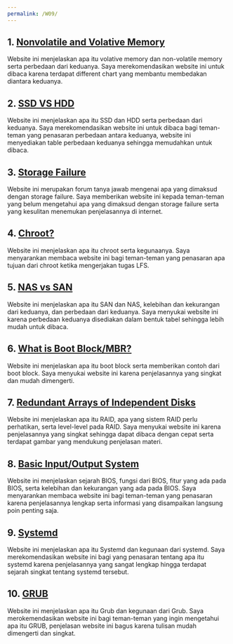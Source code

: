 ```yaml
---
permalink: /W09/
---
```


## 1. [Nonvolatile and Volative Memory](https://www.geeksforgeeks.org/difference-between-volatile-memory-and-non-volatile-memory/)
Website ini menjelaskan apa itu volative memory dan non-volatile memory serta perbedaan dari keduanya. Saya merekomendasikan website ini untuk dibaca karena terdapat different chart yang membantu membedakan diantara keduanya.

## 2. [SSD VS HDD](https://byjus.com/free-ias-prep/difference-between-ssd-and-hdd/)
Website ini menjelaskan apa itu SSD dan HDD serta perbedaan dari keduanya. Saya merekomendasikan website ini untuk dibaca bagi teman-teman yang penasaran perbedaan antara keduanya, website ini menyediakan table perbedaan keduanya sehingga memudahkan untuk dibaca.

## 3. [Storage Failure](https://specialties.bayt.com/en/specialties/q/341477/what-exactly-is-storage-failure/)
Website ini merupakan forum tanya jawab mengenai apa yang dimaksud dengan storage failure. Saya memberikan website ini kepada teman-teman yang belum mengetahui apa yang dimaksud dengan storage failure serta yang kesulitan menemukan penjelasannya di internet.

## 4. [Chroot?](https://www.cloudsavvyit.com/731/what-is-chroot-on-linux-and-how-do-you-use-it/)
Website ini menjelaskan apa itu chroot serta kegunaanya. Saya menyarankan membaca website ini bagi teman-teman yang penasaran apa tujuan dari chroot ketika mengerjakan tugas LFS.

## 5. [NAS vs SAN](https://www.backblaze.com/blog/whats-the-diff-nas-vs-san/)
Website ini menjelaskan apa itu SAN dan NAS, kelebihan dan kekurangan dari keduanya, dan perbedaan dari keduanya. Saya menyukai website ini karena perbedaan keduanya disediakan dalam bentuk tabel sehingga lebih mudah untuk dibaca.

## 6. [What is Boot Block/MBR?](https://www.geeksforgeeks.org/boot-block-in-operating-system/)
Website ini menjelaskan apa itu boot block serta memberikan contoh dari boot block. Saya menyukai website ini karena penjelasannya yang singkat dan mudah dimengerti.

## 7. [Redundant Arrays of Independent Disks](https://www.geeksforgeeks.org/raid-redundant-arrays-of-independent-disks/)
Website ini menjelaskan apa itu RAID, apa yang sistem RAID perlu perhatikan, serta level-level pada RAID. Saya menyukai website ini karena penjelasannya yang singkat sehingga dapat dibaca dengan cepat serta terdapat gambar yang mendukung penjelasan materi.

## 8. [Basic Input/Output System](https://www.geeksforgeeks.org/bios-full-form/)
Website ini menjelaskan sejarah BIOS, fungsi dari BIOS, fitur yang ada pada BIOS, serta kelebihan dan kekurangan yang ada pada BIOS. Saya menyarankan membaca website ini bagi teman-teman yang penasaran karena penjelasannya lengkap serta informasi yang disampaikan langsung poin penting saja.

## 9. [Systemd](https://www.linux.com/training-tutorials/understanding-and-using-systemd/)
Website ini menjelaskan apa itu Systemd dan kegunaan dari systemd. Saya merekomendasikan website ini bagi yang penasaran tentang apa itu systemd karena penjelasannya yang sangat lengkap hingga terdapat sejarah singkat tentang systemd tersebut.

## 10. [GRUB](https://itsfoss.com/what-is-grub/)
Website ini menjelaskan apa itu Grub dan kegunaan dari Grub. Saya merokemendasikan website ini bagi teman-teman yang ingin mengetahui apa itu GRUB, penjelasan website ini bagus karena tulisan mudah dimengerti dan singkat.

